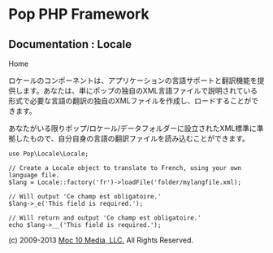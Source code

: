 Pop PHP Framework
=================

Documentation : Locale
----------------------

Home

ロケールのコンポーネントは、アプリケーションの言語サポートと翻訳機能を提供します。あなたは、単にポップの独自のXML言語ファイルで説明されている形式で必要な言語の翻訳の独自のXMLファイルを作成し、ロードすることができます。

あなたがいる限りポップ/ロケール/データフォルダーに設立されたXML標準に準拠したもので、自分自身の言語の翻訳ファイルを読み込むことができます。

    use Pop\Locale\Locale;

    // Create a Locale object to translate to French, using your own language file.
    $lang = Locale::factory('fr')->loadFile('folder/mylangfile.xml);

    // Will output 'Ce champ est obligatoire.'
    $lang->_e('This field is required.');

    // Will return and output 'Ce champ est obligatoire.'
    echo $lang->__('This field is required.');

\(c) 2009-2013 [Moc 10 Media, LLC.](http://www.moc10media.com) All
Rights Reserved.
